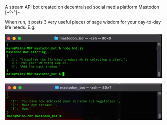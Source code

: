 A stream API bot created on decentralised social media platform Mastodon [¬º-°]¬

When run, it posts 3 very useful pieces of sage wisdom for your day-to-day life needs. E.g:

![Mastodon post example1](assets/ss3.png)

![Mastodon post example2](assets/ss4.png)